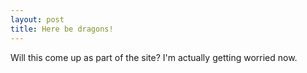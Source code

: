 ```yaml
---
layout: post
title: Here be dragons!
---
```


Will this come up as part of the site? I'm actually getting worried now.


